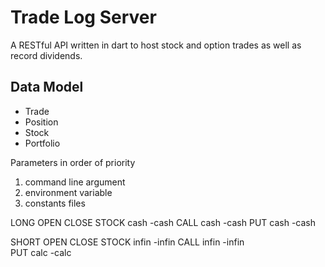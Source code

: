 # Trade Log Server
A RESTful API written in dart to host stock and option trades as well as record dividends.

## Data Model
+ Trade
+ Position
+ Stock
+ Portfolio

Parameters in order of priority
1. command line argument
2. environment variable
3. constants files

            
LONG        OPEN    CLOSE
 STOCK      cash    -cash
 CALL       cash    -cash
 PUT        cash    -cash

SHORT       OPEN    CLOSE
  STOCK     infin   -infin
  CALL      infin   -infin  
  PUT       calc    -calc
